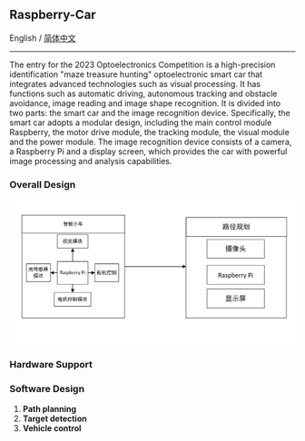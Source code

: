 ## Raspberry-Car
English / [简体中文](./README_CN.md)

---
The entry for the 2023 Optoelectronics Competition is a high-precision identification "maze treasure hunting" optoelectronic smart car that integrates advanced technologies such as visual processing. It has functions such as automatic driving, autonomous tracking and obstacle avoidance, image reading and image shape recognition. It is divided into two parts: the smart car and the image recognition device. Specifically, the smart car adopts a modular design, including the main control module Raspberry, the motor drive module, the tracking module, the visual module and the power module. The image recognition device consists of a camera, a Raspberry Pi and a display screen, which provides the car with powerful image processing and analysis capabilities.


### Overall Design

![](./docs/arch.png)

### Hardware Support


### Software Design


1. **Path planning**
2. **Target detection**
3. **Vehicle control**

